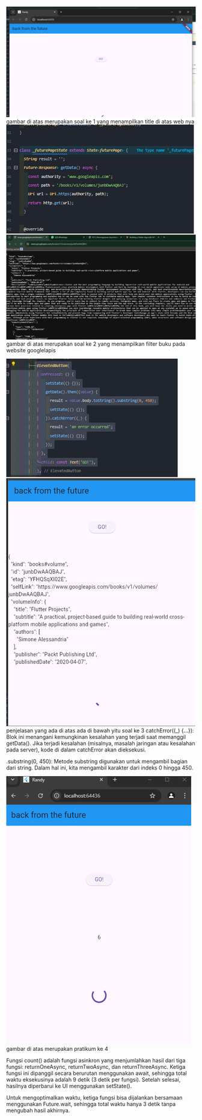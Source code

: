 ![alt text](image.png)
gambar di atas merupakan soal ke 1 yang menampilkan title di atas web nya
![alt text](image-1.png)
![alt text](image-2.png)
gambar di atas merupakan soal ke 2 yang menampilkan filter buku pada website googlelapis


![alt text](image-3.png)
![alt text](image-4.png)
penjelasan yang ada di atas ada di bawah yitu soal ke 3
catchError((_) {...}): Blok ini menangani kemungkinan kesalahan yang terjadi saat memanggil getData(). Jika terjadi kesalahan (misalnya, masalah jaringan atau kesalahan pada server), kode di dalam catchError akan dieksekusi.


.substring(0, 450): Metode substring digunakan untuk mengambil bagian dari string. Dalam hal ini, kita mengambil karakter dari indeks 0 hingga 450.


![alt text](image-5.png)
gambar di atas merupakan pratikum ke 4 

Fungsi count() adalah fungsi asinkron yang menjumlahkan hasil dari tiga fungsi: returnOneAsync, returnTwoAsync, dan returnThreeAsync. Ketiga fungsi ini dipanggil secara berurutan menggunakan await, sehingga total waktu eksekusinya adalah 9 detik (3 detik per fungsi). Setelah selesai, hasilnya diperbarui ke UI menggunakan setState().

Untuk mengoptimalkan waktu, ketiga fungsi bisa dijalankan bersamaan menggunakan Future.wait, sehingga total waktu hanya 3 detik tanpa mengubah hasil akhirnya.

